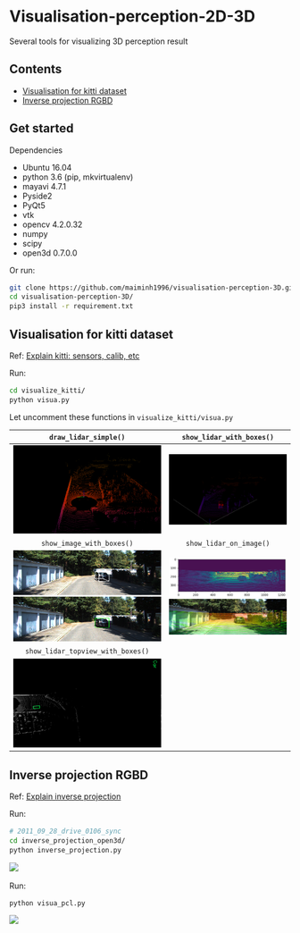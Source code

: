 # Visualisation-perception-2D-3D

Several tools for visualizing 3D perception result

## Contents

- [Visualisation for kitti dataset](#visualisation-for-kitti-dataset)
- [Inverse projection RGBD](#inverse-projection-rgbd)

## Get started

Dependencies

- Ubuntu 16.04
- python 3.6 (pip, mkvirtualenv)
- mayavi 4.7.1
- Pyside2
- PyQt5
- vtk
- opencv 4.2.0.32
- numpy
- scipy
- open3d 0.7.0.0

Or run:

```bash
git clone https://github.com/maiminh1996/visualisation-perception-3D.git
cd visualisation-perception-3D/
pip3 install -r requirement.txt
```

## Visualisation for kitti dataset

Ref: [Explain kitti: sensors, calib, etc](https://github.com/maiminh1996/biblio-self-driving-cars/blob/master/dataset/kitti.md)

Run:

```bash
cd visualize_kitti/
python visua.py
```

Let uncomment these functions in `visualize_kitti/visua.py`  

| `draw_lidar_simple()` | `show_lidar_with_boxes()` |
| :--: | :--: | 
| ![](imgs/lidar_all.png) | ![](imgs/lidar_with_box.png) |
| `show_image_with_boxes()` | `show_lidar_on_image()` | 
| ![](imgs/image_with_box_3d.png) <br/> ![](imgs/image_with_box_2d.png) | ![](imgs/lidar_range_view.png) <br/> ![](imgs/lidar_projection_image.png) |
| `show_lidar_topview_with_boxes()` | |
| ![](imgs/lidar_topview_hori.png) | |


## Inverse projection RGBD

Ref: [Explain inverse projection](https://github.com/darylclimb/cvml_project/tree/master/projections/inverse_projection)

Run:

```bash
# 2011_09_28_drive_0106_sync
cd inverse_projection_open3d/
python inverse_projection.py
```

![](imgs/2011_09_28_0106.gif)

Run:

```bash
python visua_pcl.py
```

![](imgs/2011_09_28_0106_velodyne.gif)